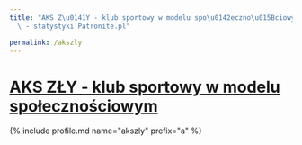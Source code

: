 ```yaml
---
title: "AKS Z\u0141Y - klub sportowy w modelu spo\u0142eczno\u015Bciowym | Patromierz\
  \ - statystyki Patronite.pl"

permalink: /akszly
---
```


# [AKS ZŁY - klub sportowy w modelu społecznościowym](https://patronite.pl/akszly)

{% include profile.md name="akszly" prefix="a" %}
